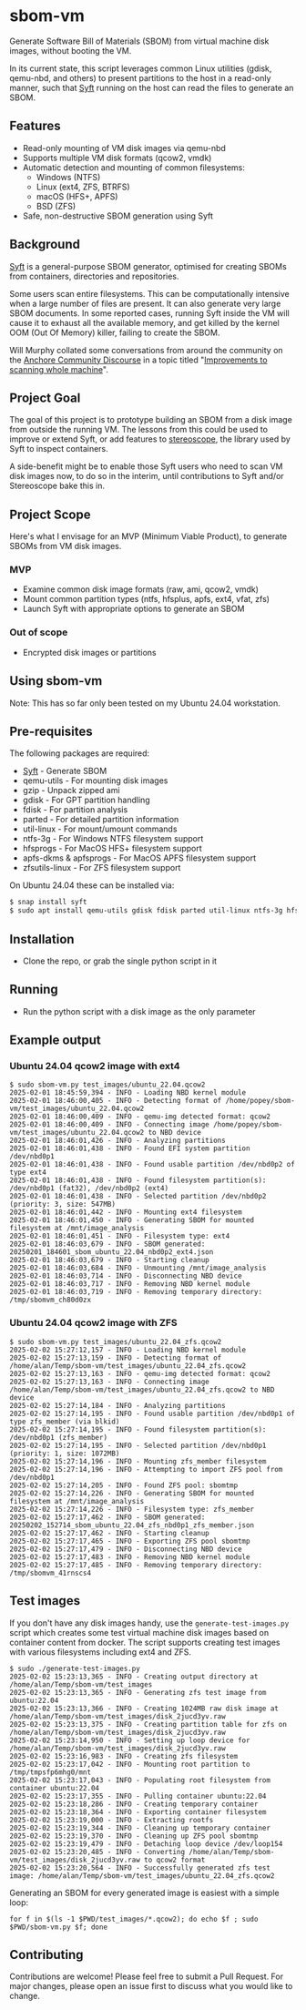 # sbom-vm

Generate Software Bill of Materials (SBOM) from virtual machine disk images, without booting the VM.

In its current state, this script leverages common Linux utilities (gdisk, qemu-nbd, and others) to present partitions to the host in a read-only manner, such that [Syft](https://github.com/anchore/syft) running on the host can read the files to generate an SBOM.

## Features

* Read-only mounting of VM disk images via qemu-nbd
* Supports multiple VM disk formats (qcow2, vmdk)
* Automatic detection and mounting of common filesystems:
  * Windows (NTFS)
  * Linux (ext4, ZFS, BTRFS)
  * macOS (HFS+, APFS)
  * BSD (ZFS)
* Safe, non-destructive SBOM generation using Syft

## Background

[Syft](https://github.com/anchore/syft) is a general-purpose SBOM generator, optimised for creating SBOMs from containers, directories and repositories. 

Some users scan entire filesystems. This can be computationally intensive when a large number of files are present. It can also generate very large SBOM documents. In some reported cases, running Syft inside the VM will cause it to exhaust all the available memory, and get killed by the kernel OOM (Out Of Memory) killer, failing to create the SBOM.

Will Murphy collated some conversations from around the community on the [Anchore Community Discourse](https://anchore.com/discourse) in a topic titled "[Improvements to scanning whole machine](https://anchorecommunity.discourse.group/t/improvements-to-scanning-whole-machine/301?u=popey)".

## Project Goal

The goal of this project is to prototype building an SBOM from a disk image from outside the running VM. The lessons from this could be used to improve or extend Syft, or add features to [stereoscope](https://github.com/anchore/stereoscope), the library used by Syft to inspect containers.

A side-benefit might be to enable those Syft users who need to scan VM disk images now, to do so in the interim, until contributions to Syft and/or Stereoscope bake this in.

## Project Scope

Here's what I envisage for an MVP (Minimum Viable Product), to generate SBOMs from VM disk images.

### MVP

* Examine common disk image formats (raw, ami, qcow2, vmdk)
* Mount common partition types (ntfs, hfsplus, apfs, ext4, vfat, zfs)
* Launch Syft with appropriate options to generate an SBOM

### Out of scope

* Encrypted disk images or partitions

## Using sbom-vm

Note: This has so far only been tested on my Ubuntu 24.04 workstation.

## Pre-requisites

The following packages are required:

* [Syft](https://github.com/anchore/syft) - Generate SBOM
* qemu-utils - For mounting disk images
* gzip - Unpack zipped ami
* gdisk - For GPT partition handling
* fdisk - For partition analysis
* parted - For detailed partition information
* util-linux - For mount/umount commands
* ntfs-3g - For Windows NTFS filesystem support
* hfsprogs - For MacOS HFS+ filesystem support
* apfs-dkms & apfsprogs - For MacOS APFS filesystem support
* zfsutils-linux - For ZFS filesystem support

On Ubuntu 24.04 these can be installed via:

```bash
$ snap install syft
$ sudo apt install qemu-utils gdisk fdisk parted util-linux ntfs-3g hfsprogs apfs-dkms apfsprogs zfsutils-linux
```

## Installation

* Clone the repo, or grab the single python script in it

## Running

* Run the python script with a disk image as the only parameter

## Example output

### Ubuntu 24.04 qcow2 image with ext4

```
$ sudo sbom-vm.py test_images/ubuntu_22.04.qcow2
2025-02-01 18:45:59,394 - INFO - Loading NBD kernel module
2025-02-01 18:46:00,405 - INFO - Detecting format of /home/popey/sbom-vm/test_images/ubuntu_22.04.qcow2
2025-02-01 18:46:00,409 - INFO - qemu-img detected format: qcow2
2025-02-01 18:46:00,409 - INFO - Connecting image /home/popey/sbom-vm/test_images/ubuntu_22.04.qcow2 to NBD device
2025-02-01 18:46:01,426 - INFO - Analyzing partitions
2025-02-01 18:46:01,438 - INFO - Found EFI system partition /dev/nbd0p1
2025-02-01 18:46:01,438 - INFO - Found usable partition /dev/nbd0p2 of type ext4
2025-02-01 18:46:01,438 - INFO - Found filesystem partition(s): /dev/nbd0p1 (fat32), /dev/nbd0p2 (ext4)
2025-02-01 18:46:01,438 - INFO - Selected partition /dev/nbd0p2 (priority: 3, size: 547MB)
2025-02-01 18:46:01,442 - INFO - Mounting ext4 filesystem
2025-02-01 18:46:01,450 - INFO - Generating SBOM for mounted filesystem at /mnt/image_analysis
2025-02-01 18:46:01,451 - INFO - Filesystem type: ext4
2025-02-01 18:46:03,679 - INFO - SBOM generated: 20250201_184601_sbom_ubuntu_22.04_nbd0p2_ext4.json
2025-02-01 18:46:03,679 - INFO - Starting cleanup
2025-02-01 18:46:03,684 - INFO - Unmounting /mnt/image_analysis
2025-02-01 18:46:03,714 - INFO - Disconnecting NBD device
2025-02-01 18:46:03,717 - INFO - Removing NBD kernel module
2025-02-01 18:46:03,719 - INFO - Removing temporary directory: /tmp/sbomvm_ch80d0zx
```

### Ubuntu 24.04 qcow2 image with ZFS

```
$ sudo sbom-vm.py test_images/ubuntu_22.04_zfs.qcow2
2025-02-02 15:27:12,157 - INFO - Loading NBD kernel module
2025-02-02 15:27:13,159 - INFO - Detecting format of /home/alan/Temp/sbom-vm/test_images/ubuntu_22.04_zfs.qcow2
2025-02-02 15:27:13,163 - INFO - qemu-img detected format: qcow2
2025-02-02 15:27:13,163 - INFO - Connecting image /home/alan/Temp/sbom-vm/test_images/ubuntu_22.04_zfs.qcow2 to NBD device
2025-02-02 15:27:14,184 - INFO - Analyzing partitions
2025-02-02 15:27:14,195 - INFO - Found usable partition /dev/nbd0p1 of type zfs_member (via blkid)
2025-02-02 15:27:14,195 - INFO - Found filesystem partition(s): /dev/nbd0p1 (zfs_member)
2025-02-02 15:27:14,195 - INFO - Selected partition /dev/nbd0p1 (priority: 1, size: 1072MB)
2025-02-02 15:27:14,196 - INFO - Mounting zfs_member filesystem
2025-02-02 15:27:14,196 - INFO - Attempting to import ZFS pool from /dev/nbd0p1
2025-02-02 15:27:14,205 - INFO - Found ZFS pool: sbomtmp
2025-02-02 15:27:14,226 - INFO - Generating SBOM for mounted filesystem at /mnt/image_analysis
2025-02-02 15:27:14,226 - INFO - Filesystem type: zfs_member
2025-02-02 15:27:17,462 - INFO - SBOM generated: 20250202_152714_sbom_ubuntu_22.04_zfs_nbd0p1_zfs_member.json
2025-02-02 15:27:17,462 - INFO - Starting cleanup
2025-02-02 15:27:17,465 - INFO - Exporting ZFS pool sbomtmp
2025-02-02 15:27:17,479 - INFO - Disconnecting NBD device
2025-02-02 15:27:17,483 - INFO - Removing NBD kernel module
2025-02-02 15:27:17,485 - INFO - Removing temporary directory: /tmp/sbomvm_41rnscs4
```

## Test images

If you don't have any disk images handy, use the `generate-test-images.py` script which creates some test virtual machine disk images based on container content from docker. The script supports creating test images with various filesystems including ext4 and ZFS.

```
$ sudo ./generate-test-images.py
2025-02-02 15:23:13,365 - INFO - Creating output directory at /home/alan/Temp/sbom-vm/test_images
2025-02-02 15:23:13,365 - INFO - Generating zfs test image from ubuntu:22.04
2025-02-02 15:23:13,366 - INFO - Creating 1024MB raw disk image at /home/alan/Temp/sbom-vm/test_images/disk_2jucd3yv.raw
2025-02-02 15:23:13,375 - INFO - Creating partition table for zfs on /home/alan/Temp/sbom-vm/test_images/disk_2jucd3yv.raw
2025-02-02 15:23:14,950 - INFO - Setting up loop device for /home/alan/Temp/sbom-vm/test_images/disk_2jucd3yv.raw
2025-02-02 15:23:16,983 - INFO - Creating zfs filesystem
2025-02-02 15:23:17,042 - INFO - Mounting root partition to /tmp/tmpsfp6mhg0/mnt
2025-02-02 15:23:17,043 - INFO - Populating root filesystem from container ubuntu:22.04
2025-02-02 15:23:17,355 - INFO - Pulling container ubuntu:22.04
2025-02-02 15:23:18,286 - INFO - Creating temporary container
2025-02-02 15:23:18,364 - INFO - Exporting container filesystem
2025-02-02 15:23:19,000 - INFO - Extracting rootfs
2025-02-02 15:23:19,344 - INFO - Cleaning up temporary container
2025-02-02 15:23:19,370 - INFO - Cleaning up ZFS pool sbomtmp
2025-02-02 15:23:19,479 - INFO - Detaching loop device /dev/loop154
2025-02-02 15:23:20,485 - INFO - Converting /home/alan/Temp/sbom-vm/test_images/disk_2jucd3yv.raw to qcow2 format
2025-02-02 15:23:20,564 - INFO - Successfully generated zfs test image: /home/alan/Temp/sbom-vm/test_images/ubuntu_22.04_zfs.qcow2
```

Generating an SBOM for every generated image is easiest with a simple loop:

```
for f in $(ls -1 $PWD/test_images/*.qcow2); do echo $f ; sudo $PWD/sbom-vm.py $f; done
```

## Contributing

Contributions are welcome! Please feel free to submit a Pull Request. For major changes, please open an issue first to discuss what you would like to change.